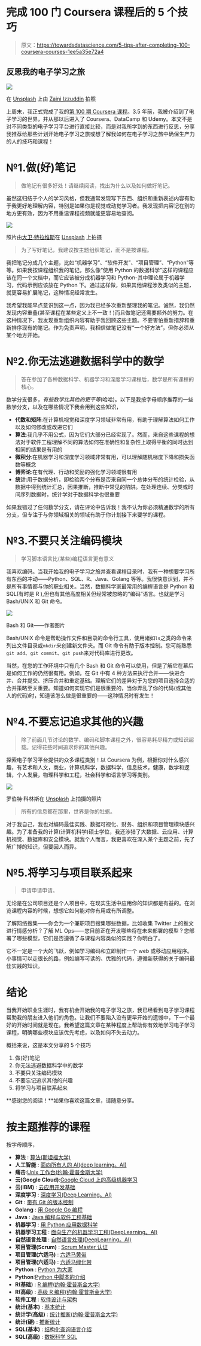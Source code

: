 # 完成 100 门 Coursera 课程后的 5 个技巧

> 原文：<https://towardsdatascience.com/5-tips-after-completing-100-coursera-courses-1ee5a35e72a4>

## 反思我的电子学习之旅

![](img/351153d4a9e91dc619275e744fdc77e7.png)

在 [Unsplash](https://unsplash.com?utm_source=medium&utm_medium=referral) 上由 [Zaini Izzuddin](https://unsplash.com/@izzuddindanial?utm_source=medium&utm_medium=referral) 拍照

上周末，我正式完成了我的[第 100 期 Coursera 课程](https://www.coursera.org/user/83789311d9e1811d14aa5fe139b5c6c6)。3.5 年前，我被介绍到了电子学习的世界，并从那以后进入了 Coursera、DataCamp 和 Udemy。本文不是对不同类型的电子学习平台进行直接比较，而是对我所学到的东西进行反思，分享我推荐给那些计划开始电子学习之旅或想了解我如何在电子学习之旅中确保生产力的人的技巧和课程！

# №1.做(好)笔记

> 做笔记有很多好处！请继续阅读，找出为什么以及如何做好笔记。

虽然这归结于个人的学习风格，但我通常发现写下东西、组织和重新表述内容有助于我更好地理解内容，特别是如果你是视觉或动觉学习者。我发现把内容记在别的地方更有效，因为不用重温课程视频就能更容易地查阅。

![](img/fe6b327935d98992b37b3ae36f157c03.png)

照片由[大卫·特拉维斯](https://unsplash.com/@dtravisphd?utm_source=medium&utm_medium=referral)在 [Unsplash](https://unsplash.com?utm_source=medium&utm_medium=referral) 上拍摄

> 为了写好笔记，我建议按主题组织笔记，而不是按课程。

我把笔记分成几个主题，比如“机器学习”、“软件开发”、“项目管理”、“Python”等等。如果我按课程组织我的笔记，那么像“使用 Python 的数据科学”这样的课程应该在同一个文档中，而它应该被分成机器学习和 Python-其中理论属于机器学习，代码示例应该放在 Python 下。通过这样做，如果其他课程涉及类似的主题，就更容易扩展笔记，这种情况经常发生。

我希望我能早点意识到这一点，因为我已经多次重新整理我的笔记。诚然，我仍然发现内容重叠(甚至课程在某些定义上不一致！)而且做笔记还需要额外的努力。在这种情况下，我发现重新组织内容有助于我回顾这些主题。不要害怕重新措辞和重新排序现有的笔记。作为免责声明，我相信做笔记没有“一个好方法”，但你必须从某个地方开始。

# №2.你无法逃避数据科学中的数学

> 答在参加了各种数据科学、机器学习和深度学习课程后，数学是所有课程的核心。

数学分支很多，*有些数学比其他的更平等*(哈哈)。以下是我按字母顺序推荐的一些数学分支，以及在哪些情况下我会用到这些知识，

*   **代数和矩阵**:在计算机视觉和深度学习领域非常有用，有助于理解算法如何工作以及如何修改或改进它们
*   **算法**:我几乎不用公式，因为它们大部分已经实现了。然而，来自这些课程的想法对于软件工程理解不同的算法如何在准确性和复杂性上取得平衡的同时达到相同的结果是有用的
*   **微积分**:在机器学习和深度学习领域非常有用，可以理解随机梯度下降和损失函数等概念
*   **博弈论**:在有代理、行动和奖励的强化学习领域很有用
*   **统计**:用于数据分析，即检验两个分布是否来自同一个总体分布的统计检验，从数据中得到统计汇总，因果推断，推断中常见的陷阱。在处理连续、分类或时间序列数据时，统计学对于数据科学也很重要

如果我错过了任何数学分支，请在评论中告诉我！我不认为你必须精通数学的所有分支，但专注于与你领域相关的领域有助于你计划接下来要学的课程。

# №3.不要只关注编码模块

> 学习脚本语言比(某些)编程语言更有意义

我喜欢编码。当我开始我的电子学习之旅并查看课程目录时，我有一种想要学习所有东西的冲动——Python、SQL、R、Java、Golang 等等。我很快意识到，并不是所有事情都与你的职业相关。当然，数据科学家最常用的编程语言是 Python 和 SQL(有时是 R ),但也有其他高度相关但经常被忽略的“编码”语言。也就是学习 Bash/UNIX 和 Git 命令。

![](img/a8885f73839bd25bf5f1867b4cfb06c5.png)

Bash 和 Git——作者图片

Bash/UNIX 命令是帮助操作文件和目录的命令行工具，使用诸如`ls`之类的命令来列出文件目录或`mkdir`来创建新文件夹。而 Git 命令有助于版本控制。您可能熟悉`git add`、`git commit`、`git push`来对代码库进行更改。

当然，在您的工作环境中只有几个 Bash 和 Git 命令可以使用，但是了解它在幕后是如何工作的仍然很有用。例如，在 Git 中有 4 种方法来执行合并——快进合并、合并提交、挤压合并和重定基础。理解它们的差异对于为您的项目选择合适的合并策略至关重要。知道如何实现它们是很重要的，当你弄乱了你的代码(或其他人的代码)时，知道该怎么做是很重要的——这种情况时有发生！

# №4.不要忘记追求其他的兴趣

> 除了前面几节讨论的数学、编码和脚本课程之外，很容易耗尽精力或知识超载。记得花些时间追求你的其他兴趣。

探索电子学习平台提供的众多课程类别！以 Coursera 为例，根据你对什么感兴趣，有艺术和人文，商业，计算机科学，数据科学，信息技术，健康，数学和逻辑，个人发展，物理科学和工程，社会科学和语言学习等类别。

![](img/440180bfa7766039eccdb353cc2ad5ef.png)

罗伯特·科林斯在 [Unsplash](https://unsplash.com?utm_source=medium&utm_medium=referral) 上拍摄的照片

> 所有的信息都在那里，世界是你的牡蛎。

对于我自己，我也对编码最佳实践、数据可视化、财务、组织和项目管理模块感兴趣。为了准备我的计算(计算机科学)硕士学位，我还涉猎了大数据、云应用、计算机视觉、数据库和安全模块。就我个人而言，我更喜欢在深入某个主题之前，先了解广博的知识，但要因人而异。

# №5.将学习与项目联系起来

> 申请申请申请。

无论是在公司项目还是个人项目中，在现实生活中应用你的知识都是有益的。在浏览课程内容的时候，想想它如何能对你有用或有所调整。

了解网络搜集——你会为一个兼职项目搜集哪些数据，比如收集 Twitter 上的推文进行情感分析？了解 ML Ops——您目前正在开发哪些将在未来部署的模型？您部署了哪些模型，它们是否遵循了与课程内容类似的实践？你明白了。

它不一定是一个大的飞跃，例如学习编码和立即制作一个 web 或移动应用程序。小事情可以走很长的路，例如编写可读的、优雅的代码，遵循新获得的关于编码最佳实践的知识。

# 结论

当我开始职业生涯时，我有机会开始我的电子学习之旅，我已经看到电子学习课程帮助我的朋友进入他们的角色。让我们不要陷入没有更早开始的遗憾中，下一个最好的开始时间就是现在。我希望这篇文章在某种程度上帮助你有效地学习电子学习课程，明确哪些模块应该优先考虑，以及如何不失去动力。

概括来说，这是本文分享的 5 个技巧

1.  做(好)笔记
2.  你无法逃避数据科学中的数学
3.  不要只关注编码模块
4.  不要忘记追求其他的兴趣
5.  将学习与项目联系起来

**感谢您的阅读！**如果你喜欢这篇文章，请随意分享。

# 按主题推荐的课程

按字母顺序，

*   **算法** : [算法(斯坦福大学)](https://www.coursera.org/specializations/algorithms)
*   **人工智能** : [面向所有人的 AI(deep learning。AI)](https://www.coursera.org/learn/ai-for-everyone)
*   **痛击**:[Unix 工作台(约翰·霍普金斯大学)](https://www.coursera.org/learn/unix)
*   **云(Google Cloud)**:[Google Cloud 上的高级机器学习](https://www.coursera.org/learn/recommendation-models-gcp)
*   **云(IBM)** : [云应用开发基础](https://www.coursera.org/specializations/ibm-cloud-application-development-foundations)
*   **深度学习** : [深度学习(Deep Learning。AI)](https://www.coursera.org/specializations/deep-learning)
*   **Git** : [带有 Git 的版本控制](https://www.coursera.org/learn/version-control-with-git)
*   **Golang** : [用 Google Go 编程](https://www.coursera.org/specializations/google-golang)
*   **Java** : [Java 编程与软件工程基础](https://www.coursera.org/specializations/java-programming)
*   **机器学习** : [用 Python 应用数据科学](https://www.coursera.org/specializations/data-science-python)
*   **机器学习工程** : [面向生产的机器学习工程(DeepLearning。AI)](https://www.coursera.org/specializations/machine-learning-engineering-for-production-mlops)
*   **自然语言处理** : [自然语言处理(DeepLearning。AI)](https://www.coursera.org/specializations/natural-language-processing)
*   **项目管理(Scrum)** : [Scrum Master 认证](https://www.coursera.org/specializations/learnquest-certified-scrum-master)
*   **项目管理(六适马)** : [六适马黄带](https://www.coursera.org/specializations/six-sigma-fundamentals)
*   **项目管理(六适马)** : [六适马绿化带](https://www.coursera.org/specializations/six-sigma-green-belt)
*   **Python** : [Python 为大家](https://www.coursera.org/specializations/python)
*   **Python**:[Python 中脚本的介绍](https://www.coursera.org/specializations/introduction-scripting-in-python)
*   **R(基础)** : [R 编程(约翰·霍普斯金大学)](https://www.coursera.org/learn/r-programming)
*   **R(高级)** : [高级 R 编程(约翰·霍普斯金大学)](https://www.coursera.org/learn/advanced-r)
*   **软件工程** : [软件设计与架构](https://www.coursera.org/specializations/software-design-architecture)
*   **统计(基本)** : [基本统计](https://www.coursera.org/learn/basic-statistics)
*   **统计学(高级)** : [统计推断(约翰·霍普斯金大学)](https://www.coursera.org/learn/statistical-inference)
*   **统计(硬)** : [推断统计](https://www.coursera.org/learn/inferential-statistics)
*   **SQL(基本)** : [结构化查询语言介绍](https://www.coursera.org/learn/intro-sql)
*   **SQL(高级)** : [数据科学 SQL](https://www.coursera.org/learn/sql-for-data-science)